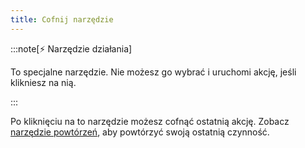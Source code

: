 ```yaml
---
title: Cofnij narzędzie
---
```


:::note[⚡ Narzędzie działania]

To specjalne narzędzie.
Nie możesz go wybrać i uruchomi akcję, jeśli klikniesz na nią.

:::

Po kliknięciu na to narzędzie możesz cofnąć ostatnią akcję.
Zobacz [narzędzie powtórzeń](../redo), aby powtórzyć swoją ostatnią czynność.

